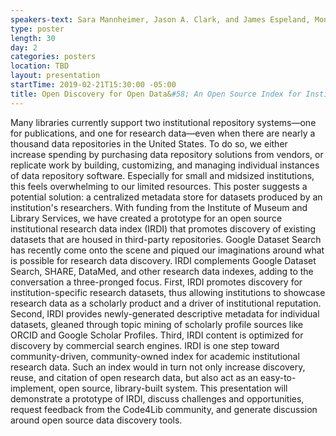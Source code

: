 ```yaml
---
speakers-text: Sara Mannheimer, Jason A. Clark, and James Espeland, Montana State University
type: poster
length: 30
day: 2
categories: posters
location: TBD
layout: presentation
startTime: 2019-02-21T15:30:00 -05:00
title: Open Discovery for Open Data&#58; An Open Source Index for Institutional Research Data
---
```

Many libraries currently support two institutional repository systems—one for publications, and one for research data—even when there are nearly a thousand data repositories in the United States. To do so, we either increase spending by purchasing data repository solutions from vendors, or replicate work by building, customizing, and managing individual instances of data repository software. Especially for small and midsized institutions, this feels overwhelming to our limited resources. This poster suggests a potential solution: a centralized metadata store for datasets produced by an institution's researchers. With funding from the Institute of Museum and Library Services, we have created a prototype for an open source institutional research data index (IRDI) that promotes discovery of existing datasets that are housed in third-party repositories. Google Dataset Search has recently come onto the scene and piqued our imaginations around what is possible for research data discovery. IRDI complements Google Dataset Search, SHARE, DataMed, and other research data indexes, adding to the conversation a three-pronged focus. First, IRDI promotes discovery for institution-specific research datasets, thus allowing institutions to showcase research data as a scholarly product and a driver of institutional reputation. Second, IRDI provides newly-generated descriptive metadata for individual datasets, gleaned through topic mining of scholarly profile sources like ORCID and Google Scholar Profiles. Third, IRDI content is optimized for discovery by commercial search engines. IRDI is one step toward community-driven, community-owned index for academic institutional research data. Such an index would in turn not only increase discovery, reuse, and citation of open research data, but also act as an easy-to-implement, open source, library-built system. This presentation will demonstrate a prototype of IRDI, discuss challenges and opportunities, request feedback from the Code4Lib community, and generate discussion around open source data discovery tools.
